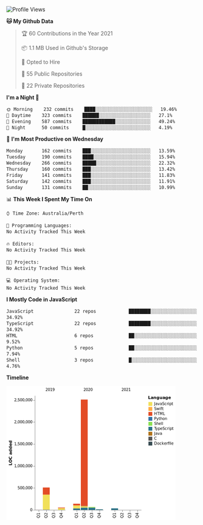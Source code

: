 <!--START_SECTION:waka-->
![Profile Views](http://img.shields.io/badge/Profile%20Views-2-blue)

**🐱 My Github Data** 

> 🏆 60 Contributions in the Year 2021
 > 
> 📦 1.1 MB Used in Github's Storage 
 > 
> 💼 Opted to Hire
 > 
> 📜 55 Public Repositories 
 > 
> 🔑 22 Private Repositories  
 > 
**I'm a Night 🦉** 

```text
🌞 Morning    232 commits    ████░░░░░░░░░░░░░░░░░░░░░   19.46% 
🌆 Daytime    323 commits    ██████░░░░░░░░░░░░░░░░░░░   27.1% 
🌃 Evening    587 commits    ████████████░░░░░░░░░░░░░   49.24% 
🌙 Night      50 commits     █░░░░░░░░░░░░░░░░░░░░░░░░   4.19%

```
📅 **I'm Most Productive on Wednesday** 

```text
Monday       162 commits    ███░░░░░░░░░░░░░░░░░░░░░░   13.59% 
Tuesday      190 commits    ████░░░░░░░░░░░░░░░░░░░░░   15.94% 
Wednesday    266 commits    █████░░░░░░░░░░░░░░░░░░░░   22.32% 
Thursday     160 commits    ███░░░░░░░░░░░░░░░░░░░░░░   13.42% 
Friday       141 commits    ███░░░░░░░░░░░░░░░░░░░░░░   11.83% 
Saturday     142 commits    ███░░░░░░░░░░░░░░░░░░░░░░   11.91% 
Sunday       131 commits    ██░░░░░░░░░░░░░░░░░░░░░░░   10.99%

```


📊 **This Week I Spent My Time On** 

```text
⌚︎ Time Zone: Australia/Perth

💬 Programming Languages: 
No Activity Tracked This Week

🔥 Editors: 
No Activity Tracked This Week

🐱‍💻 Projects: 
No Activity Tracked This Week

💻 Operating System: 
No Activity Tracked This Week

```

**I Mostly Code in JavaScript** 

```text
JavaScript               22 repos            ████████░░░░░░░░░░░░░░░░░   34.92% 
TypeScript               22 repos            ████████░░░░░░░░░░░░░░░░░   34.92% 
HTML                     6 repos             ██░░░░░░░░░░░░░░░░░░░░░░░   9.52% 
Python                   5 repos             ██░░░░░░░░░░░░░░░░░░░░░░░   7.94% 
Shell                    3 repos             █░░░░░░░░░░░░░░░░░░░░░░░░   4.76%

```


**Timeline**

![Chart not found](https://raw.githubusercontent.com/NWylynko/NWylynko/main/charts/bar_graph.png) 


<!--END_SECTION:waka-->

